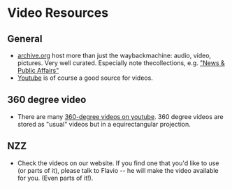 # Video Resources

## General
* [archive.org](https://archive.org/) host more than just the waybackmachine: audio, video, pictures. Very well curated. Especially note thecollections, e.g. ["News & Public Affairs"](https://archive.org/details/newsandpublicaffairs&tab=collection)
* [Youtube](http://www.youtube.com) is of course a good source for videos.

## 360 degree video
*  There are many [360-degree videos on youtube](https://www.youtube.com/channel/UCzuqhhs6NWbgTzMuM09WKDQ). 360 degree videos are stored as "usual" videos but in a equirectangular projection.

## NZZ
* Check the videos on our website. If you find one that you'd like to use (or parts of it), please talk to Flavio -- he will make the video available for you. (Even parts of it!).
